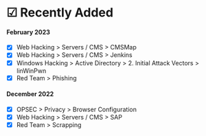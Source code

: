 # ☑ Recently Added

#### February 2023

* [x] Web Hacking > Servers / CMS > CMSMap
* [x] Web Hacking > Servers / CMS > Jenkins
* [x] Windows Hacking > Active Directory > 2. Initial Attack Vectors > linWinPwn
* [x] Red Team > Phishing

#### December 2022

* [x] OPSEC > Privacy > Browser Configuration
* [x] Web Hacking > Servers / CMS > SAP
* [x] Red Team > Scrapping
